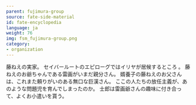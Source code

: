 ```yaml
---
parent: fujimura-group
source: fate-side-material
id: fate-encyclopedia
language: ja
weight: 76
img: fsm_fujimura-group.png
category:
- organization
---
```


藤ねえの実家。
セイバールートのエピローグではイリヤが居候するところ 。
藤ねえのお爺ちゃんである雷画がいまだ親分さん。
婿養子の藤ねえのお父さんは、これまた頼りがいのある無口な巨漢さん。
ここの人たちの放任主義が、あのような問題児を育んでしまったのか。
士郎は雷画爺さんの趣味に付き合って、よくお小遣いを貰う。
